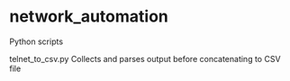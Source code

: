 # network_automation
Python scripts

telnet_to_csv.py
Collects and parses output before concatenating to CSV file
